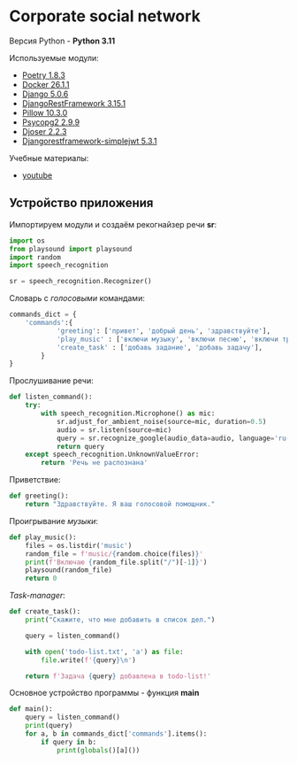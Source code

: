 # Corporate social network

Версия Python - **Python 3.11**

Используемые модули:
* [Poetry 1.8.3](https://python-poetry.org/docs/)
* [Docker 26.1.1](https://docs.docker.com)
* [Django 5.0.6](https://docs.djangoproject.com/en/5.0/)
* [DjangoRestFramework 3.15.1](https://www.django-rest-framework.org)
* [Pillow 10.3.0](https://pillow.readthedocs.io/en/stable/)
* [Psycopg2 2.9.9](https://www.psycopg.org/docs/)
* [Djoser 2.2.3](https://djoser.readthedocs.io/en/latest/)
* [Djangorestframework-simplejwt 5.3.1](https://django-rest-framework-simplejwt.readthedocs.io/en/latest/)


Учебные материалы:
* [youtube](https://www.youtube.com/@DjangoSchool/featured)



## Устройство приложения
Импортируем модули и создаём рекогнайзер речи **sr**:

```python
import os
from playsound import playsound
import random
import speech_recognition

sr = speech_recognition.Recognizer()
```

Словарь с *голосовыми* командами:
```python
commands_dict = {
    'commands':{
            'greeting': ['привет', 'добрый день', 'здравствуйте'],
            'play_music' : ['включи музыку', 'включи песню', 'включи трек'],
            'create_task' : ['добавь задание', 'добавь задачу'],
        }
}
```

Прослушивание речи:
```python
def listen_command():
    try:
        with speech_recognition.Microphone() as mic:
            sr.adjust_for_ambient_noise(source=mic, duration=0.5)
            audio = sr.listen(source=mic)
            query = sr.recognize_google(audio_data=audio, language='ru-RU').lower()
            return query
    except speech_recognition.UnknownValueError:
        return 'Речь не распознана'
```

Приветствие:
```python
def greeting():
    return "Здравствуйте. Я ваш голосовой помощник."
```

Проигрывание *музыки*:
```python
def play_music():
    files = os.listdir('music')
    random_file = f'music/{random.choice(files)}'
    print(f'Включаю {random_file.split("/")[-1]}')
    playsound(random_file)
    return 0
```

*Task-manager*:
```python
def create_task():
    print("Скажите, что мне добавить в список дел.")

    query = listen_command()

    with open('todo-list.txt', 'a') as file:
        file.write(f'{query}\n')

    return f'Задача {query} добавлена в todo-list!'
```

Основное устройство программы - функция **main**
```python
def main():
    query = listen_command()
    print(query)
    for a, b in commands_dict['commands'].items():
        if query in b:
            print(globals()[a]())
```
